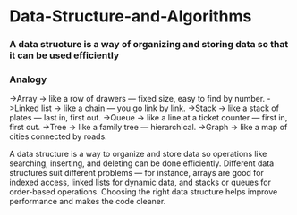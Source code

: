 # Data-Structure-and-Algorithms
### A data structure is a way of organizing and storing data so that it can be used efficiently

### Analogy
->Array → like a row of drawers — fixed size, easy to find by number.
->Linked list → like a chain — you go link by link.
->Stack → like a stack of plates — last in, first out.
->Queue → like a line at a ticket counter — first in, first out.
->Tree → like a family tree — hierarchical.
->Graph → like a map of cities connected by roads.

A data structure is a way to organize and store data so operations like searching, inserting, and deleting can be done efficiently.
Different data structures suit different problems — for instance, arrays are good for indexed access, linked lists for dynamic data, and stacks or queues for order-based operations.
Choosing the right data structure helps improve performance and makes the code cleaner.
